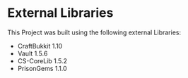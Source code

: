 # External Libraries

This Project was built using the following external Libraries:

* CraftBukkit 1.10
* Vault 1.5.6
* CS-CoreLib 1.5.2
* PrisonGems 1.1.0